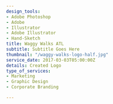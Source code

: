 ```yaml
---
design_tools:
- Adobe Photoshop
- Adobe
- Illustrator
- Adobe Illustrator
- Hand-Sketch
title: Waggy Walks ATL
subtitle: Subtitle Goes Here
thumbnail: "/waggy-walks-logo-half.jpg"
service_date: 2017-03-03T05:00:00Z
details: Created Logo
type_of_services:
- Marketing
- Graphic Design
- Corporate Branding

---
```

